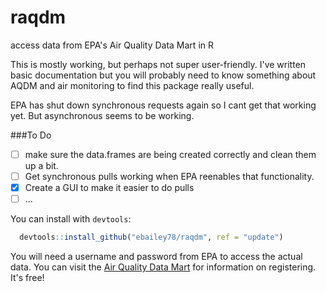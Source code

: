 raqdm
=====

access data from EPA's Air Quality Data Mart in R

This is mostly working, but perhaps not super user-friendly. I've written basic documentation but you will
probably need to know something about AQDM and air monitoring to find this package really useful.

EPA has shut down synchronous requests again so I cant get that working yet. But asynchronous seems to be working.

###To Do
* [ ] make sure the data.frames are being created correctly and clean them up a bit.
* [ ] Get synchronous pulls working when EPA reenables that functionality.
* [x] Create a GUI to make it easier to do pulls
* [ ] ...

You can install with `devtools`:

```R
  devtools::install_github("ebailey78/raqdm", ref = "update")
```

You will need a username and password from EPA to access the actual data. You can visit the [Air Quality Data Mart](http://www.epa.gov/airdata/tas_Data_Mart_Registration.html) for information on registering. It's free!
